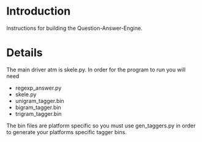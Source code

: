 # Introduction #

Instructions for building the Question-Answer-Engine.


# Details #

The main driver atm is skele.py. In order for the program to run you will need

  * regexp\_answer.py
  * skele.py
  * unigram\_tagger.bin
  * bigram\_tagger.bin
  * trigram\_tagger.bin

The bin files are platform specific so you must use gen\_taggers.py in order to generate your platforms specific tagger bins.